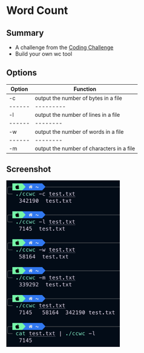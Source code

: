 # Word Count

## Summary
* A challenge from the [Coding Challenge](https://codingchallenges.fyi/challenges/challenge-wc/)
* Build your own wc tool 

## Options
| Option |  Function |
| ------ | --------- |
| -c    | output the number of bytes in a file |
| ------ | --------- |
| -l   | output the number of lines in a file |
| ------ | -------- |
| -w   | output the number of words in a file |
| ------ | -------- |
| -m   | output the number of characters in a file |

## Screenshot
<img src="./Screenshot/screenshot.png" width="300" />
